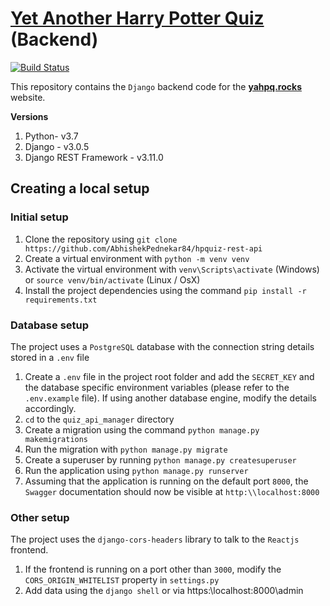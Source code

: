 # [Yet Another Harry Potter Quiz](https://yahpq.rocks) (Backend)

[![Build Status](https://travis-ci.org/AbhishekPednekar84/hpquiz-rest-api.svg?branch=master)](https://travis-ci.org/AbhishekPednekar84/hpquiz-rest-api)

This repository contains the `Django` backend code for the **[yahpq.rocks](https://yahpq.rocks)** website. 

**Versions**<br/>
1. Python- v3.7
2. Django - v3.0.5
3. Django REST Framework - v3.11.0

## Creating a local setup

### Initial setup
1. Clone the repository using `git clone https://github.com/AbhishekPednekar84/hpquiz-rest-api`
2. Create a virtual environment with `python -m venv venv`
3. Activate the virtual environment with `venv\Scripts\activate` (Windows) or `source venv/bin/activate` (Linux / OsX)
3. Install the project dependencies using the command `pip install -r requirements.txt`

### Database setup
The project uses a `PostgreSQL` database with the connection string details stored in a `.env` file

1. Create a `.env` file in the project root folder and add the `SECRET_KEY` and the database specific environment variables (please refer to the `.env.example` file). If using another database engine, modify the details accordingly.
2. `cd` to the `quiz_api_manager` directory
3. Create a migration using the command `python manage.py makemigrations`
4. Run the migration with `python manage.py migrate`
5. Create a superuser by running `python manage.py createsuperuser`
6. Run the application using `python manage.py runserver`
7. Assuming that the application is running on the default port `8000`, the `Swagger` documentation should now be visible at `http:\\localhost:8000`

### Other setup
The project uses the `django-cors-headers` library to talk to the `Reactjs` frontend. 

1. If the frontend is running on a port other than `3000`, modify the `CORS_ORIGIN_WHITELIST` property in `settings.py`
2. Add data using the `django shell` or via https:\\localhost:8000\admin


